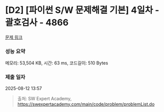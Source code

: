 # [D2] [파이썬 S/W 문제해결 기본] 4일차 - 괄호검사 - 4866 

[문제 링크](https://swexpertacademy.com/main/code/problem/problemDetail.do?contestProbId=AWTQVdd6QToDFAVT) 

### 성능 요약

메모리: 53,504 KB, 시간: 63 ms, 코드길이: 510 Bytes

### 제출 일자

2025-08-12 13:57



> 출처: SW Expert Academy, https://swexpertacademy.com/main/code/problem/problemList.do